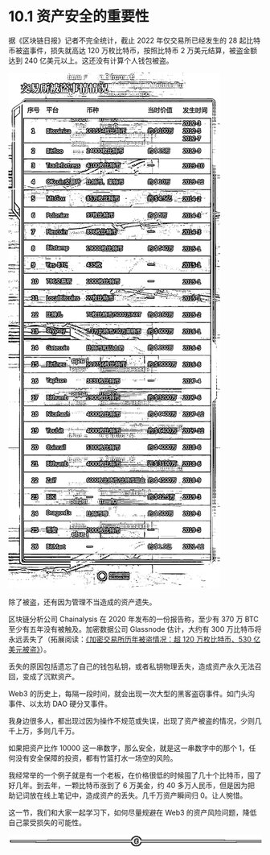 # 10.1 资产安全的重要性

据《区块链日报》记者不完全统计，截止 2022 年仅交易所已经发生的 28 起比特币被盗事件，损失就高达 120 万枚比特币，按照比特币 2 万美元结算，被盗金额达到 240 亿美元以上。这还没有计算个人钱包被盗。

![](img/9cbcb1d830855d2bf1855cb4f19c3dfb.png)

除了被盗，还有因为管理不当造成的资产遗失。

区块链分析公司 Chainalysis 在 2020 年发布的一份报告称，至少有 370 万 BTC 至少有五年没有被触及。加密数据公司 Glassnode 估计，大约有 300 万比特币将永远丢失了（拓展阅读：[《加密交易所历年被盗情况：超 120 万枚比特币、530 亿美元被盗》](https://finance.sina.com.cn/world/gjcj/2022-02-15/doc-ikyakumy5939238.shtml)）。

丢失的原因包括遗忘了自己的钱包私钥，或者私钥物理丢失，造成资产永久无法召回，变成了沉默资产。

Web3 的历史上，每隔一段时间，就会出现一次大型的黑客盗窃事件。如门头沟事件、以太坊 DAO 硬分叉事件。

我身边很多人，都出现过因为操作不规范或失误，出现了资产被盗的情况，少则几千上万，多则几千万。

如果把资产比作 10000 这一串数字，那么安全，就是这一串数字中的那个 1，任何没有安全保障的投资，都有竹篮打水一场空的风险。

我经常举的一个例子就是有一个老板，在价格很低的时候囤了几十个比特币，囤了好几年。到去年，一颗比特币涨到了 6 万美金，约 40 多万人民币，但是因为把助记词放在线上笔记中，造成资产的丢失。几千万资产瞬间归 0。让人惋惜。

这一节，我们和大家一起学习下，如何尽量规避在 Web3 的资产风险问题，降低自己蒙受损失的可能性。

![](img/d2c5514a55bab876d48116f023b6bdd6.png)